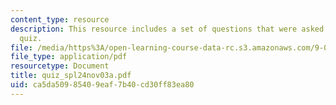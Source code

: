 ```yaml
---
content_type: resource
description: This resource includes a set of questions that were asked during end-of-class
  quiz.
file: /media/https%3A/open-learning-course-data-rc.s3.amazonaws.com/9-01-neuroscience-and-behavior-fall-2003/ca5da50985409eaf7b40cd30ff83ea80_quiz_spl24nov03a.pdf
file_type: application/pdf
resourcetype: Document
title: quiz_spl24nov03a.pdf
uid: ca5da509-8540-9eaf-7b40-cd30ff83ea80
---
```

